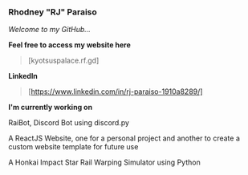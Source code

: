 ### Rhodney "RJ" Paraiso
*Welcome to my GitHub...*

__Feel free to access my website here__
> [kyotsuspalace.rf.gd]

__LinkedIn__
> [https://www.linkedin.com/in/rj-paraiso-1910a8289/]

**I'm currently working on**

RaiBot, Discord Bot using discord.py

A ReactJS Website, one for a personal project and another to create a custom website template for future use

A Honkai Impact Star Rail Warping Simulator using Python

<!--
**ThisIs-RJP/thisis-rjp** is a ✨ _special_ ✨ repository because its `README.md` (this file) appears on your GitHub profile.

Here are some ideas to get you started:

- 🔭 I’m currently working on ...
- 🌱 I’m currently learning ...
- 👯 I’m looking to collaborate on ...
- 🤔 I’m looking for help with ...
- 💬 Ask me about ...
- 📫 How to reach me: ...
- 😄 Pronouns: ...
- ⚡ Fun fact: ...
-->

